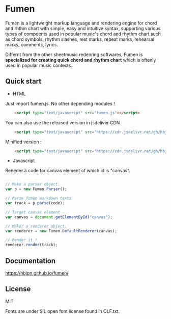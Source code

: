 # Fumen

Fumen is a lightweight markup language and rendering engine for chord and rhthm chart with simple, easy and intuitive syntax, supporting various types of compoents used in popular music's chord and rhythm chart such as chord symbols, rhythm slashes, rest marks, repeat marks, rehearsal marks, comments, lyrics. 

Differnt from the other sheetmusic redenring softwares, Fumen is **specialized for creating quick chord and rhythm chart** which is oftenly used in popular music contexts.

## Quick start

* HTML

Just import fumen.js. No other depending modules !
```html
    <script type="text/javascript" src="fumen.js"></script>
```

You can also use the released version in jsdeliver CDN

```html
    <script type="text/javascript" src="https://cdn.jsdelivr.net/gh/hbjpn/fumen@1.2.1/dist/fumen.js"></script>
```

Minified version :

```html
    <script type="text/javascript" src="https://cdn.jsdelivr.net/gh/hbjpn/fumen@1.2.1/dist/fumen.min.js"></script>
```


* Javascript

Reneder a code for canvas element of which id is "canvas".

```javascript

// Make a parser object. 
var p = new Fumen.Parser();

// Parse fumen markdown texts
var track = p.parse(code);

// Target canvas element
var canvas = document.getElementById("canvas");

// Maker a renderer object.
var renderer = new Fumen.DefaultRenderer(canvas);

// Render it !
renderer.render(track);
```

## Documentation
https://hbjpn.github.io/fumen/

## License
MIT

Fonts are under SIL open font license found in OLF.txt.

